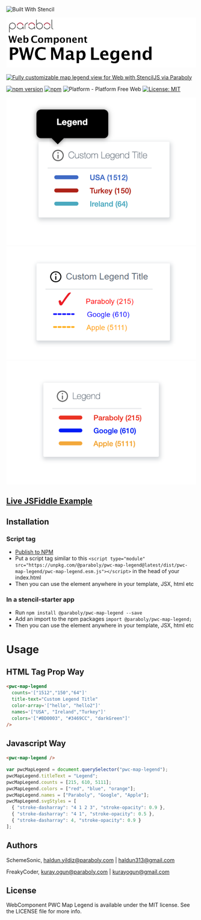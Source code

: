 ![Built With Stencil](https://img.shields.io/badge/-Built%20With%20Stencil-16161d.svg?logo=data%3Aimage%2Fsvg%2Bxml%3Bbase64%2CPD94bWwgdmVyc2lvbj0iMS4wIiBlbmNvZGluZz0idXRmLTgiPz4KPCEtLSBHZW5lcmF0b3I6IEFkb2JlIElsbHVzdHJhdG9yIDE5LjIuMSwgU1ZHIEV4cG9ydCBQbHVnLUluIC4gU1ZHIFZlcnNpb246IDYuMDAgQnVpbGQgMCkgIC0tPgo8c3ZnIHZlcnNpb249IjEuMSIgaWQ9IkxheWVyXzEiIHhtbG5zPSJodHRwOi8vd3d3LnczLm9yZy8yMDAwL3N2ZyIgeG1sbnM6eGxpbms9Imh0dHA6Ly93d3cudzMub3JnLzE5OTkveGxpbmsiIHg9IjBweCIgeT0iMHB4IgoJIHZpZXdCb3g9IjAgMCA1MTIgNTEyIiBzdHlsZT0iZW5hYmxlLWJhY2tncm91bmQ6bmV3IDAgMCA1MTIgNTEyOyIgeG1sOnNwYWNlPSJwcmVzZXJ2ZSI%2BCjxzdHlsZSB0eXBlPSJ0ZXh0L2NzcyI%2BCgkuc3Qwe2ZpbGw6I0ZGRkZGRjt9Cjwvc3R5bGU%2BCjxwYXRoIGNsYXNzPSJzdDAiIGQ9Ik00MjQuNywzNzMuOWMwLDM3LjYtNTUuMSw2OC42LTkyLjcsNjguNkgxODAuNGMtMzcuOSwwLTkyLjctMzAuNy05Mi43LTY4LjZ2LTMuNmgzMzYuOVYzNzMuOXoiLz4KPHBhdGggY2xhc3M9InN0MCIgZD0iTTQyNC43LDI5Mi4xSDE4MC40Yy0zNy42LDAtOTIuNy0zMS05Mi43LTY4LjZ2LTMuNkgzMzJjMzcuNiwwLDkyLjcsMzEsOTIuNyw2OC42VjI5Mi4xeiIvPgo8cGF0aCBjbGFzcz0ic3QwIiBkPSJNNDI0LjcsMTQxLjdIODcuN3YtMy42YzAtMzcuNiw1NC44LTY4LjYsOTIuNy02OC42SDMzMmMzNy45LDAsOTIuNywzMC43LDkyLjcsNjguNlYxNDEuN3oiLz4KPC9zdmc%2BCg%3D%3D&colorA=16161d&style=for-the-badge)

<img alt="WebComponent Map Legend" src="assets/logo.png" width="1050"/>

[![Fully customizable map legend view for Web with StencilJS via Paraboly](https://img.shields.io/badge/-Fully%20customizable%20map%20legend%20view%20for%20Web%20with%20StencilJS%20via%20Paraboly-lightgrey?style=for-the-badge)](https://github.com/Paraboly/pwc-map-legend)

[![npm version](https://img.shields.io/npm/v/@paraboly/pwc-map-legend.svg?style=for-the-badge)](https://www.npmjs.com/package/@paraboly/pwc-map-legend)
[![npm](https://img.shields.io/npm/dt/@paraboly/pwc-map-legend.svg?style=for-the-badge)](https://www.npmjs.com/package/@paraboly/pwc-map-legend)
![Platform - Platform Free Web](https://img.shields.io/badge/-Web%20%7C%20Platform%20Free-blue?style=for-the-badge)
[![License: MIT](https://img.shields.io/badge/License-MIT-green.svg?style=for-the-badge)](https://opensource.org/licenses/MIT)

<p align="center">
  <img alt="WebComponent Map Legend" src="assets/example.png" />
  <img alt="WebComponent Map Legend" src="assets/example4.png" />
  <img alt="WebComponent Map Legend" src="assets/example3.png" />
</p>

## [Live JSFiddle Example](https://jsfiddle.net/starikcetin/9vL1w75c/4/)

## Installation

### Script tag

- [Publish to NPM](https://docs.npmjs.com/getting-started/publishing-npm-packages)
- Put a script tag similar to this `<script type="module" src="https://unpkg.com/@paraboly/pwc-map-legend@latest/dist/pwc-map-legend/pwc-map-legend.esm.js"></script>` in the head of your index.html
- Then you can use the element anywhere in your template, JSX, html etc

### In a stencil-starter app

- Run `npm install @paraboly/pwc-map-legend --save`
- Add an import to the npm packages `import @paraboly/pwc-map-legend;`
- Then you can use the element anywhere in your template, JSX, html etc

# Usage

## HTML Tag Prop Way

```html
<pwc-map-legend
  counts='["1512","150","64"]'
  title-text="Custom Legend Title"
  color-array='["hello", "hello2"]'
  names='["USA", "Ireland","Turkey"]'
  colors='["#BD0003", "#3469CC", "darkGreen"]'
/>
```

## Javascript Way

```html
<pwc-map-legend />
```

```js
var pwcMapLegend = document.querySelector("pwc-map-legend");
pwcMapLegend.titleText = "Legend";
pwcMapLegend.counts = [215, 610, 5111];
pwcMapLegend.colors = ["red", "blue", "orange"];
pwcMapLegend.names = ["Paraboly", "Google", "Apple"];
pwcMapLegend.svgStyles = [
  { "stroke-dasharray": "4 1 2 3", "stroke-opacity": 0.9 },
  { "stroke-dasharray": "4 1", "stroke-opacity": 0.5 },
  { "stroke-dasharray": 4, "stroke-opacity": 0.9 }
];
```

## Authors

SchemeSonic, haldun.yildiz@paraboly.com | haldun313@gmail.com

FreakyCoder, kuray.ogun@paraboly.com | kurayogun@gmail.com

## License

WebComponent PWC Map Legend is available under the MIT license. See the LICENSE file for more info.
